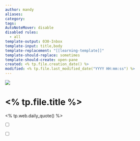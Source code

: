```yaml
---
author: mandy
aliases: 
category: 
tags: 
AutoNoteMover: disable
disabled rules:
  - all
template-output: 030-Inbox
template-input: title,body
template-replacement: "[[learning-template]]"
template-should-replace: sometimes
template-should-create: open-pane
created: <% tp.file.creation_date() %>
modified: <% tp.file.last_modified_date("YYYY HH:mm:ss") %>
---
```

![](https://pic.sopili.net/pub/emoji/twitter/2/72x72/1f4d6.png)
# <% tp.file.title %> 
<% tp.web.daily_quote() %>

- [ ] []()
- [ ] []()




